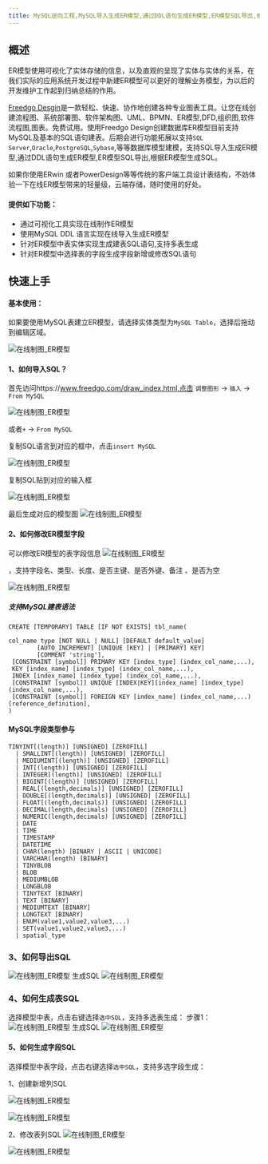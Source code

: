 ```yaml
---
title: MySQL逆向工程,MySQL导入生成ER模型,通过DDL语句生成ER模型,ER模型SQL导出,根据ER模型生成SQL,SQL与ER模型,ERWin替代
---
```


## 概述

ER模型使用可视化了实体存储的信息，以及直观的呈现了实体与实体的关系，在我们实际的应用系统开发过程中新建ER模型可以更好的理解业务模型，为以后的开发维护工作起到归纳总结的作用。

[Freedgo Desgin](https://www.freedgo.com)是一款轻松、快速、协作地创建各种专业图表工具。让您在线创建流程图、系统部署图、软件架构图、UML、BPMN、ER模型,DFD,组织图,软件流程图,图表。免费试用。使用Freedgo Design创建数据库ER模型目前支持MySQL及基本的SQL语句建表。后期会进行功能拓展以支持`SQL Server`,`Oracle`,`PostgreSQL`,`Sybase`,等等数据库模型建模，支持SQL导入生成ER模型,通过DDL语句生成ER模型,ER模型SQL导出,根据ER模型生成SQL。

如果你使用ERwin 或者PowerDesign等等传统的客户端工具设计表结构，不妨体验一下在线ER模型带来的轻量级，云端存储，随时使用的好处。


#### 提供如下功能：

- 通过可视化工具实现在线制作ER模型
- 使用MySQL DDL 语言实现在线导入生成ER模型
- 针对ER模型中表实体实现生成建表SQL语句,支持多表生成
- 针对ER模型中选择表的字段生成字段新增或修改SQL语句



## 快速上手

#### 基本使用：

如果要使用MySQL表建立ER模型，请选择实体类型为`MySQL Table`，选择后拖动到编辑区域。

![在线制图_ER模型](/public/themes/freedgo/er/mysql15.png "在线制图 ER模型")


#### 1、如何导入SQL？


首先访问https://www.freedgo.com/draw_index.html,点击 `调整图形` -> `插入` -> `From MySQL`

![在线制图_ER模型](/public/themes/freedgo/er/mysql.png "在线制图 ER模型")
 
或者`+` -> `From MySQL`


复制SQL语言到对应的框中，点击`insert MySQL`

![在线制图_ER模型](/public/themes/freedgo/er/mysql1.png "在线制图 ER模型") 

复制SQL贴到对应的输入框

![在线制图_ER模型](/public/themes/freedgo/er/mysql2.png "在线制图 ER模型") 

最后生成对应的模型图
![在线制图_ER模型](/public/themes/freedgo/er/mysql4.png "在线制图 ER模型") 


#### 2、如何修改ER模型字段

可以修改ER模型的表字段信息
![在线制图_ER模型](/public/themes/freedgo/er/mysql13.png "在线制图 ER模型") 

，支持字段名、类型、长度、是否主键、是否外键、备注 、是否为空

![在线制图_ER模型](/public/themes/freedgo/er/mysql14.png "在线制图 ER模型") 

##### 支持MySQL建表语法
```
CREATE [TEMPORARY] TABLE [IF NOT EXISTS] tbl_name(

col_name type [NOT NULL | NULL] [DEFAULT default_value]
        [AUTO_INCREMENT] [UNIQUE [KEY] | [PRIMARY] KEY]
        [COMMENT 'string'],
 [CONSTRAINT [symbol]] PRIMARY KEY [index_type] (index_col_name,...),
 KEY [index_name] [index_type] (index_col_name,...),
 INDEX [index_name] [index_type] (index_col_name,...),
 [CONSTRAINT [symbol]] UNIQUE [INDEX|KEY][index_name] [index_type] (index_col_name,...),
 [CONSTRAINT [symbol]] FOREIGN KEY [index_name] (index_col_name,...) [reference_definition],
)

```
#### MySQL字段类型参与
```
TINYINT[(length)] [UNSIGNED] [ZEROFILL]
  | SMALLINT[(length)] [UNSIGNED] [ZEROFILL]
  | MEDIUMINT[(length)] [UNSIGNED] [ZEROFILL]
  | INT[(length)] [UNSIGNED] [ZEROFILL]
  | INTEGER[(length)] [UNSIGNED] [ZEROFILL]
  | BIGINT[(length)] [UNSIGNED] [ZEROFILL]
  | REAL[(length,decimals)] [UNSIGNED] [ZEROFILL]
  | DOUBLE[(length,decimals)] [UNSIGNED] [ZEROFILL]
  | FLOAT[(length,decimals)] [UNSIGNED] [ZEROFILL]
  | DECIMAL(length,decimals) [UNSIGNED] [ZEROFILL]
  | NUMERIC(length,decimals) [UNSIGNED] [ZEROFILL]
  | DATE
  | TIME
  | TIMESTAMP
  | DATETIME
  | CHAR(length) [BINARY | ASCII | UNICODE]
  | VARCHAR(length) [BINARY]
  | TINYBLOB
  | BLOB
  | MEDIUMBLOB
  | LONGBLOB
  | TINYTEXT [BINARY]
  | TEXT [BINARY]
  | MEDIUMTEXT [BINARY]
  | LONGTEXT [BINARY]
  | ENUM(value1,value2,value3,...)
  | SET(value1,value2,value3,...)
  | spatial_type

```

### 3、如何导出SQL

![在线制图_ER模型](/public/themes/freedgo/er/mysql11.png "在线制图 ER模型") 
生成SQL
![在线制图_ER模型](/public/themes/freedgo/er/mysql12.png "在线制图 ER模型") 



### 4、如何生成表SQL

选择模型中表，点击右键选择`选中SQL`，支持多选表生成：
步骤1：
![在线制图_ER模型](/public/themes/freedgo/er/mysql5.png "在线制图 ER模型") 
生成SQL
![在线制图_ER模型](/public/themes/freedgo/er/mysql6.png "在线制图 ER模型") 

#### 5、如何生成字段SQL

选择模型中表字段，点击右键选择`选中SQL`，支持多选字段生成：
 
1、创建新增列SQL

![在线制图_ER模型](/public/themes/freedgo/er/mysql7.png "在线制图 ER模型") 

![在线制图_ER模型](/public/themes/freedgo/er/mysql8.png "在线制图 ER模型") 

2、修改表列SQL
![在线制图_ER模型](/public/themes/freedgo/er/mysql9.png "在线制图 ER模型") 

![在线制图_ER模型](/public/themes/freedgo/er/mysql10.png "在线制图 ER模型") 




